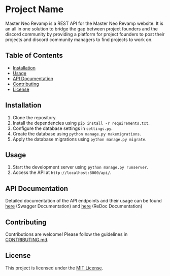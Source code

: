 # Project Name

Master Neo Revamp is a REST API for the Master Neo Revamp website. It is an all in one solution to bridge the gap between project founders and the discord community by providing a platform for project founders to post their projects and discord community managers to find projects to work on.

## Table of Contents

- [Installation](#installation)
- [Usage](#usage)
- [API Documentation](#api-documentation)
- [Contributing](#contributing)
- [License](#license)

## Installation

1. Clone the repository.
2. Install the dependencies using `pip install -r requirements.txt`.
3. Configure the database settings in `settings.py`.
4. Create the database using `python manage.py makemigrations`.
5. Apply the database migrations using `python manage.py migrate`.

## Usage

1. Start the development server using `python manage.py runserver`.
2. Access the API at `http://localhost:8000/api/`.

## API Documentation

Detailed documentation of the API endpoints and their usage can be found [here](http://localhost:8000/api/schema/swagger-ui/) (Swagger Documentation) and [here](http://localhost:8000/api/schema/redoc/) (ReDoc Documentation)

## Contributing

Contributions are welcome! Please follow the guidelines in [CONTRIBUTING.md](CONTRIBUTING.md).

## License

This project is licensed under the [MIT License](/path/to/license).
